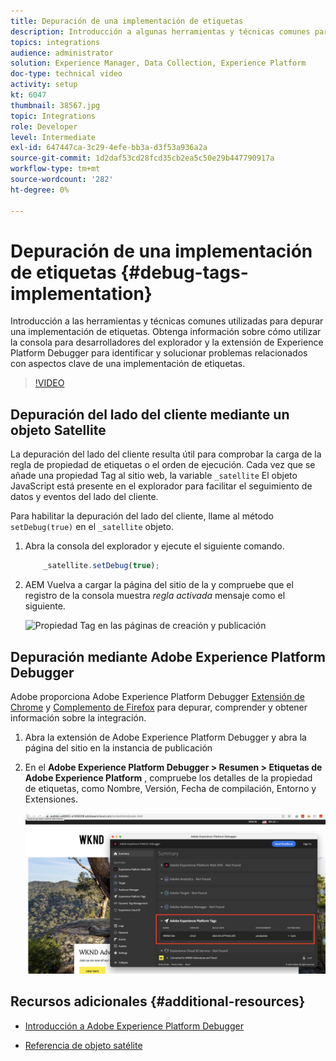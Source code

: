 ```yaml
---
title: Depuración de una implementación de etiquetas
description: Introducción a algunas herramientas y técnicas comunes para depurar una implementación de etiquetas. Obtenga información sobre cómo utilizar la consola para desarrolladores del explorador y la extensión de Experience Platform Debugger para identificar y solucionar problemas relacionados con aspectos clave de una implementación de etiquetas.
topics: integrations
audience: administrator
solution: Experience Manager, Data Collection, Experience Platform
doc-type: technical video
activity: setup
kt: 6047
thumbnail: 38567.jpg
topic: Integrations
role: Developer
level: Intermediate
exl-id: 647447ca-3c29-4efe-bb3a-d3f53a936a2a
source-git-commit: 1d2daf53cd28fcd35cb2ea5c50e29b447790917a
workflow-type: tm+mt
source-wordcount: '282'
ht-degree: 0%

---
```


# Depuración de una implementación de etiquetas {#debug-tags-implementation}

Introducción a las herramientas y técnicas comunes utilizadas para depurar una implementación de etiquetas. Obtenga información sobre cómo utilizar la consola para desarrolladores del explorador y la extensión de Experience Platform Debugger para identificar y solucionar problemas relacionados con aspectos clave de una implementación de etiquetas.

>[!VIDEO](https://video.tv.adobe.com/v/38567?quality=12&learn=on)

## Depuración del lado del cliente mediante un objeto Satellite

La depuración del lado del cliente resulta útil para comprobar la carga de la regla de propiedad de etiquetas o el orden de ejecución. Cada vez que se añade una propiedad Tag al sitio web, la variable `_satellite` El objeto JavaScript está presente en el explorador para facilitar el seguimiento de datos y eventos del lado del cliente.

Para habilitar la depuración del lado del cliente, llame al método `setDebug(true)` en el `_satellite` objeto.

1. Abra la consola del explorador y ejecute el siguiente comando.

   ```javascript
       _satellite.setDebug(true);
   ```

1. AEM Vuelva a cargar la página del sitio de la y compruebe que el registro de la consola muestra _regla activada_ mensaje como el siguiente.

   ![Propiedad Tag en las páginas de creación y publicación](assets/satellite-object-debugging.png)

## Depuración mediante Adobe Experience Platform Debugger

Adobe proporciona Adobe Experience Platform Debugger [Extensión de Chrome](https://chrome.google.com/webstore/detail/adobe-experience-platform/bfnnokhpnncpkdmbokanobigaccjkpob) y [Complemento de Firefox](https://addons.mozilla.org/en-US/firefox/addon/adobe-experience-platform-dbg/) para depurar, comprender y obtener información sobre la integración.

1. Abra la extensión de Adobe Experience Platform Debugger y abra la página del sitio en la instancia de publicación

1. En el **Adobe Experience Platform Debugger > Resumen > Etiquetas de Adobe Experience Platform** , compruebe los detalles de la propiedad de etiquetas, como Nombre, Versión, Fecha de compilación, Entorno y Extensiones.

   ![Detalles de propiedades de etiquetas y Adobe Experience Platform Debugger](assets/tag-property-details.png)

## Recursos adicionales {#additional-resources}

+ [Introducción a Adobe Experience Platform Debugger](https://experienceleague.adobe.com/docs/platform-learn/data-collection/debugger/overview.html)

+ [Referencia de objeto satélite](https://experienceleague.adobe.com/docs/experience-platform/tags/client-side/satellite-object.html)
